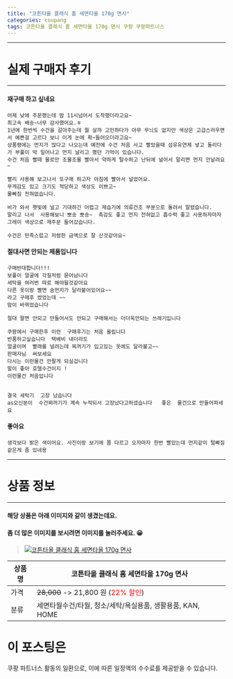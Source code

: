 ```yaml
---
title: "코튼타올 클래식 홈 세면타올 170g 면사"
categories: coupang
tags: 코튼타올 클래식 홈 세면타올 170g 면사 쿠팡 쿠팡파트너스
---
```

---

# 실제 구매자 후기

---


####    재구매 하고 싶네요
    어제 낮에 주문했는데 밤 11시넘어서 도착했더라고요~
    최고속 배송~너무 감사했어요.ㅎ
    1년에 한번씩 수건을 갈아주는데 뭘 살까 고민하다가 아무 무늬도 없지만 색상은 고급스러우면서 예쁜걸 고르다 보니 이게 눈에 확~들어오더라고요~
    상품평에는 먼지가 많다고 나오는데 예전에 수건 처음 사고 빨았을때 섬유유연제 넣고 돌리다가 부풀이 막 일어나고 먼지 날리고 했던 기억이 있습니다.
    수건 처음 빨때 물로만 조물조물 빨아서 약하게 탈수하고 난뒤에 널어서 말리면 먼지 안날려요~
    
    빨리 사용해 보고나서 또구매 하고자 아침에 빨아서 널었어요. 
    무게감도 있고 크기도 적당하고 색상도 이쁘고~ 
    물빠짐 전혀없습니다.  
    
    비가 와서 햇빛에 널고 기대하긴 어렵고 제습기에 의류건조 부분으로 돌려서 말렸습니다.
    말리고 나서  사용해보니 뽀송 뽀송~  촉감도 좋고 먼지 전혀없고 흡수력 좋고 사용하자마자 그레이 색상으로 재주문 들어갔습니다.
    
    수건은 만족스럽고 저렴한 금액으로 잘 산것같아요~

####    절대사면 안되는 제품입니다
    구매반대합니다!!!
    보풀이 얼굴에 각질처럼 묻어남니다
    세탁을 여러번 따로 해야될것같아요
    다른 옷이랑 빨면 솜먼지가 달라붙어있어요~~
    라고 구매후 썼었는데 ~~
    맘이 바뀌었습니다
    
    절대 팔면 안되고 만들어서도 안되고 구매해서는 더더욱안되는 쓰레기입니다
    
    쿠팡에서 구매한후 이런  구매후기는 처음 올립니다
    반품하고싶습니다  택배비 내더라도
    얼굴이며  빨래를 널려는데 찌꺼기가 입고있는 옷에도 달라붙고~~
    판매자님  써보세요
    다시는 이런물건 안팔게 되실겁니다
    말이 좋아 호텔수건이지 !
    이런물건 처음입니다
    
    
    결국 세탁기  고장 났습니다
    as오신분이  수건찌꺼기가 계속 누적되서 고장났다고하셨습니다   좋은  물건으로 만들어파세요

####    좋아요
    생각보다 밝은 색이어요. 사진이랑 보기에 쫌 다르고 오자마자 한번 빨았는데 먼지같이 털빠짐같은게 좀 있네용

---

# 상품 정보

---

#### 해당 상품은 아래 이미지와 같이 생겼는데요. 
#### 좀 더 많은 이미지를 보시려면 이미지를 눌러주세요. 😀
> [![코튼타올 클래식 홈 세면타올 170g 면사](https://static.coupangcdn.com/image/affiliate/banner/c176148aa38d1cdc1ac93d13c8124311@2x.jpg)](https://coupa.ng/bPwdj7)

상품명 | 코튼타올 클래식 홈 세면타올 170g 면사
-------|-------
가격 | ~~28,000~~ -> 21,800 원 (<span style="color:red">22% 할인</span>)
분류 | 세면타월수건/타월, 청소/세탁/욕실용품, 생활용품, KAN, HOME



# 이 포스팅은
쿠팡 파트너스 활동의 일환으로, 이에 따른 일정액의 수수료를 제공받을 수 있습니다.